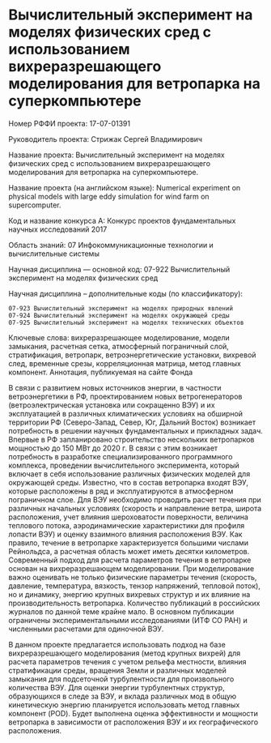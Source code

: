 Вычислительный эксперимент на моделях физических сред с использованием вихреразрешающего моделирования для ветропарка на суперкомпьютере
==============================================================================================================================================================

Номер РФФИ проекта: 17-07-01391

Руководитель проекта: Стрижак Сергей Владимирович

Название проекта: Вычислительный эксперимент на моделях физических сред с использованием вихреразрешающего моделирования для ветропарка на суперкомпьютере.

Название проекта (на английском языке): Numerical experiment on physical models with large eddy simulation for wind farm on supercomputer.

Код и название конкурса А: Конкурс проектов фундаментальных научных исследований 2017

Область знаний: 07 Инфокоммуникационные технологии и вычислительные системы

Научная дисциплина — основной код: 07-922 Вычислительный эксперимент на моделях физических сред

Научная дисциплина – дополнительные коды (по классификатору):

    07-923 Вычислительный эксперимент на моделях природных явлений
    07-924 Вычислительный эксперимент на моделях окружающей среды
    07-925 Вычислительный эксперимент на моделях технических объектов

Ключевые слова: вихреразрешающее моделирование, модели замыкания, расчетная сетка, атмосферный пограничный слой, стратификация, ветропарк, ветроэнергетические установки, вихревой след, временные срезы, корреляционная матрица, метод главных компонент.
Аннотация, публикуемая на сайте Фонда

В связи с развитием новых источников энергии, в частности ветроэнергетики в РФ, проектированием новых ветрогенераторов (ветроэлектрическая установка или сокращенно ВЭУ) и их эксплуатацией в различных климатических условиях на обширной территории РФ (Северо-Запад, Север, Юг, Дальний Восток) возникает потребность в решении научных фундаментальных и прикладных задач. Впервые в РФ запланировано строительство нескольких ветропарков мощностью до 150 МВт до 2020 г. В связи с этим возникает потребность в разработке специализированного программного комплекса, проведении вычислительного эксперимента, который включает в себя использование различных физических моделей для окружающей среды. Известно, что в состав ветропарка входят ВЭУ, которые расположены в ряд и эксплуатируются в атмосферном пограничном слое. Для ВЭУ необходимо проводить расчет течения при различных начальных условиях (скорость и направление ветра, широта расположения, учет влияния шероховатости поверхности, величина теплового потока, аэродинамические характеристики для профиля лопасти ВЭУ) и оценку взаимного влияния расположения ВЭУ. Как правило, течение в ветропарке характеризуется большими числами Рейнольдса, а расчетная область может иметь десятки километров. Современный подход для расчета параметров течения в ветропарке основан на вихреразрешающем моделировании. При моделирование важно оценивать не только физические параметры течения (скорость, давление, температура, вязкость, тензор напряжений, тепловой поток), но и динамику, энергию крупных вихревых структур и их влияние на производительность ветропарка. Количество публикаций в российских журналов по данной теме крайне мало. В основном публикации ограничены экспериментальными исследованиями (ИТФ СО РАН) и численными расчетами для одиночной ВЭУ.

В данном проекте предлагается использовать подход на базе вихреразрешающего моделирования (метод крупных вихрей) для расчета параметров течения с учетом рельефа местности, влияния стратификации среды, вращения Земли и различных моделей замыкания для подсеточной турбулентности для произвольного количества ВЭУ. Для оценки энергии турбулентных структур, образующихся в следе за ВЭУ, и вклада различных мод в общую кинетическую энергию планируется использовать метод главных компонент (POD). Будет выполнена оценка эффективности и мощности ветропарка в зависимости от расположения ВЭУ и их географического расположения.

